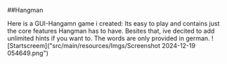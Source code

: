 ##Hangman

Here is a GUI-Hangamn game i created:
Its easy to play and contains just the core features Hangman has to have. Besites that, ive decited to add unlimited hints if you want to. The words are only provided in german.
![Startscreem]("src/main/resources/Imgs/Screenshot 2024-12-19 054649.png")
